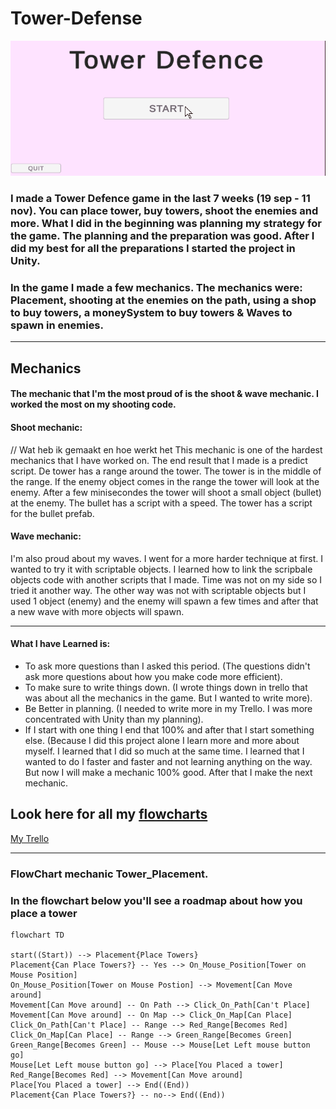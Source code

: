 # Tower-Defense

![](https://github.com/TessavanElderen/Tower-Defense-/blob/Develop/TowerDefense3.0/Gifs/ReadMe%20video%202.0.gif)

### I made a Tower Defence game in the last  7 weeks (19 sep - 11 nov). You can place tower, buy towers, shoot the enemies and more. What I did in the beginning was planning my strategy for the game. The planning and the preparation was good. After I did my best for all the preparations I started the project in Unity. 

### In the game I made a few mechanics. The mechanics were: Placement, shooting at the enemies on the path, using a shop to buy towers, a moneySystem to buy towers & Waves to spawn in enemies. 
---
## Mechanics
#### The mechanic that I'm the most proud of is the shoot & wave mechanic. I worked the most on my shooting code. 

#### Shoot mechanic:
// Wat heb ik gemaakt en hoe werkt het
This mechanic is one of the hardest mechanics that I have worked on. The end result that I made is a predict script. De tower has a range around the tower. The tower is in the middle of the range. If the enemy object comes in the range the tower will look at the enemy. After a few minisecondes the tower will shoot a small object (bullet) at the enemy. The bullet has a script with a speed. The tower has a script for the bullet prefab.

#### Wave mechanic:
I'm also proud about my waves. I went for a more harder technique at first. I wanted to try it with scriptable objects. I learned how to link the scripbale objects code with another scripts that I made. Time was not on my side so I tried it another way. The other way was not with scriptable objects but I used 1 object (enemy) and the enemy will spawn a few times and after that a new wave with more objects will spawn. 

---





#### What I have Learned is:
- To ask more questions than I asked this period. (The questions didn't ask more questions about how you make code more efficient).
- To make sure to write things down. (I wrote things down in trello that was about all the mechanics in the game. But I wanted to write more).
- Be Better in planning. (I needed to write more in my Trello. I was more concentrated with Unity than my planning). 
- If I start with one thing I end that 100% and after that I start something else. (Because I did this project alone I learn more and more about myself. I learned that I did so much at the same time. I learned that I wanted to do I faster and faster and not learning anything on the way. But now I will make a mechanic 100% good. After that I make the next mechanic. 

Look here for all my [flowcharts](#Movement)
---
[My Trello](https://trello.com/b/HtQM66FW/td-ma)

---
<a name="Movement"></a>

### FlowChart mechanic Tower_Placement. 
### In the flowchart below you'll see a roadmap about how you place a tower

 ```mermaid 
flowchart TD

start((Start)) --> Placement{Place Towers}
Placement{Can Place Towers?} -- Yes --> On_Mouse_Position[Tower on Mouse Position]
On_Mouse_Position[Tower on Mouse Postion] --> Movement[Can Move around]
Movement[Can Move around] -- On Path --> Click_On_Path[Can't Place]
Movement[Can Move around] -- On Map --> Click_On_Map[Can Place]
Click_On_Path[Can't Place] -- Range --> Red_Range[Becomes Red]
Click_On_Map[Can Place] -- Range --> Green_Range[Becomes Green]
Green_Range[Becomes Green] -- Mouse --> Mouse[Let Left mouse button go]
Mouse[Let Left mouse button go] --> Place[You Placed a tower]
Red_Range[Becomes Red] --> Movement[Can Move around]
Place[You Placed a tower] --> End((End))
Placement{Can Place Towers?} -- no--> End((End))
```
